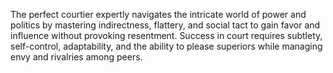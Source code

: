 The perfect courtier expertly navigates the intricate world of power and politics by mastering indirectness, flattery, and social tact to gain favor and influence without provoking resentment. Success in court requires subtlety, self-control, adaptability, and the ability to please superiors while managing envy and rivalries among peers.
